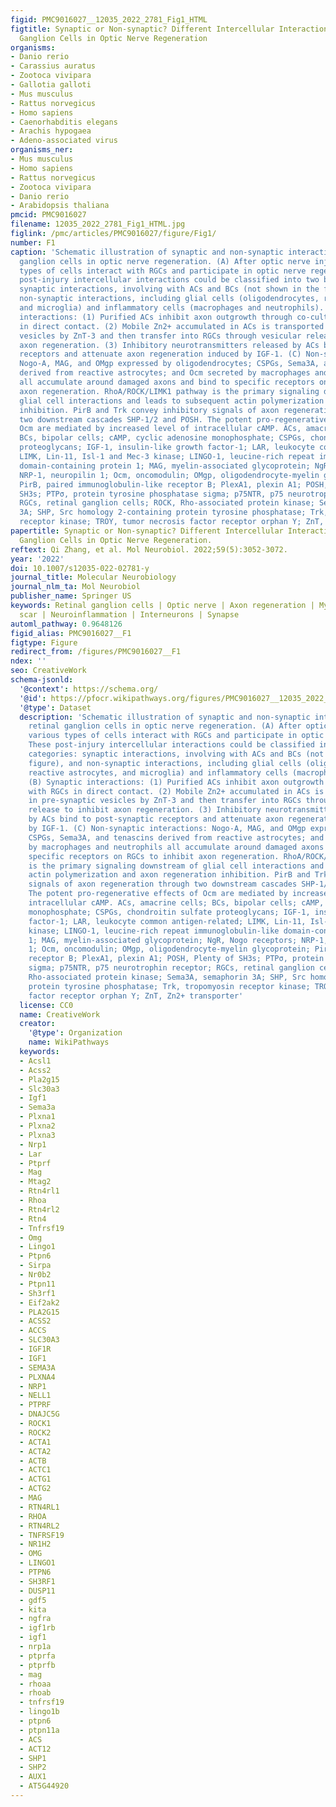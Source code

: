 ```yaml
---
figid: PMC9016027__12035_2022_2781_Fig1_HTML
figtitle: Synaptic or Non-synaptic? Different Intercellular Interactions with Retinal
  Ganglion Cells in Optic Nerve Regeneration
organisms:
- Danio rerio
- Carassius auratus
- Zootoca vivipara
- Gallotia galloti
- Mus musculus
- Rattus norvegicus
- Homo sapiens
- Caenorhabditis elegans
- Arachis hypogaea
- Adeno-associated virus
organisms_ner:
- Mus musculus
- Homo sapiens
- Rattus norvegicus
- Zootoca vivipara
- Danio rerio
- Arabidopsis thaliana
pmcid: PMC9016027
filename: 12035_2022_2781_Fig1_HTML.jpg
figlink: /pmc/articles/PMC9016027/figure/Fig1/
number: F1
caption: 'Schematic illustration of synaptic and non-synaptic interactions with retinal
  ganglion cells in optic nerve regeneration. (A) After optic nerve injury, various
  types of cells interact with RGCs and participate in optic nerve regeneration. These
  post-injury intercellular interactions could be classified into two broad categories:
  synaptic interactions, involving with ACs and BCs (not shown in the figure), and
  non-synaptic interactions, including glial cells (oligodendrocytes, reactive astrocytes,
  and microglia) and inflammatory cells (macrophages and neutrophils). (B) Synaptic
  interactions: (1) Purified ACs inhibit axon outgrowth through co-culture with RGCs
  in direct contact. (2) Mobile Zn2+ accumulated in ACs is transported in pre-synaptic
  vesicles by ZnT-3 and then transfer into RGCs through vesicular release to inhibit
  axon regeneration. (3) Inhibitory neurotransmitters released by ACs bind to post-synaptic
  receptors and attenuate axon regeneration induced by IGF-1. (C) Non-synaptic interactions:
  Nogo-A, MAG, and OMgp expressed by oligodendrocytes; CSPGs, Sema3A, and tenascins
  derived from reactive astrocytes; and Ocm secreted by macrophages and neutrophils
  all accumulate around damaged axons and bind to specific receptors on RGCs to inhibit
  axon regeneration. RhoA/ROCK/LIMK1 pathway is the primary signaling downstream of
  glial cell interactions and leads to subsequent actin polymerization and axon regeneration
  inhibition. PirB and Trk convey inhibitory signals of axon regeneration through
  two downstream cascades SHP-1/2 and POSH. The potent pro-regenerative effects of
  Ocm are mediated by increased level of intracellular cAMP. ACs, amacrine cells;
  BCs, bipolar cells; cAMP, cyclic adenosine monophosphate; CSPGs, chondroitin sulfate
  proteoglycans; IGF-1, insulin-like growth factor-1; LAR, leukocyte common antigen-related;
  LIMK, Lin-11, Isl-1 and Mec-3 kinase; LINGO-1, leucine-rich repeat immunoglobulin-like
  domain-containing protein 1; MAG, myelin-associated glycoprotein; NgR, Nogo receptors;
  NRP-1, neuropilin 1; Ocm, oncomodulin; OMgp, oligodendrocyte-myelin glycoprotein;
  PirB, paired immunoglobulin-like receptor B; PlexA1, plexin A1; POSH, Plenty of
  SH3s; PTPσ, protein tyrosine phosphatase sigma; p75NTR, p75 neurotrophin receptor;
  RGCs, retinal ganglion cells; ROCK, Rho-associated protein kinase; Sema3A, semaphorin
  3A; SHP, Src homology 2-containing protein tyrosine phosphatase; Trk, tropomyosin
  receptor kinase; TROY, tumor necrosis factor receptor orphan Y; ZnT, Zn2+ transporter'
papertitle: Synaptic or Non-synaptic? Different Intercellular Interactions with Retinal
  Ganglion Cells in Optic Nerve Regeneration.
reftext: Qi Zhang, et al. Mol Neurobiol. 2022;59(5):3052-3072.
year: '2022'
doi: 10.1007/s12035-022-02781-y
journal_title: Molecular Neurobiology
journal_nlm_ta: Mol Neurobiol
publisher_name: Springer US
keywords: Retinal ganglion cells | Optic nerve | Axon regeneration | Myelin | Glial
  scar | Neuroinflammation | Interneurons | Synapse
automl_pathway: 0.9648126
figid_alias: PMC9016027__F1
figtype: Figure
redirect_from: /figures/PMC9016027__F1
ndex: ''
seo: CreativeWork
schema-jsonld:
  '@context': https://schema.org/
  '@id': https://pfocr.wikipathways.org/figures/PMC9016027__12035_2022_2781_Fig1_HTML.html
  '@type': Dataset
  description: 'Schematic illustration of synaptic and non-synaptic interactions with
    retinal ganglion cells in optic nerve regeneration. (A) After optic nerve injury,
    various types of cells interact with RGCs and participate in optic nerve regeneration.
    These post-injury intercellular interactions could be classified into two broad
    categories: synaptic interactions, involving with ACs and BCs (not shown in the
    figure), and non-synaptic interactions, including glial cells (oligodendrocytes,
    reactive astrocytes, and microglia) and inflammatory cells (macrophages and neutrophils).
    (B) Synaptic interactions: (1) Purified ACs inhibit axon outgrowth through co-culture
    with RGCs in direct contact. (2) Mobile Zn2+ accumulated in ACs is transported
    in pre-synaptic vesicles by ZnT-3 and then transfer into RGCs through vesicular
    release to inhibit axon regeneration. (3) Inhibitory neurotransmitters released
    by ACs bind to post-synaptic receptors and attenuate axon regeneration induced
    by IGF-1. (C) Non-synaptic interactions: Nogo-A, MAG, and OMgp expressed by oligodendrocytes;
    CSPGs, Sema3A, and tenascins derived from reactive astrocytes; and Ocm secreted
    by macrophages and neutrophils all accumulate around damaged axons and bind to
    specific receptors on RGCs to inhibit axon regeneration. RhoA/ROCK/LIMK1 pathway
    is the primary signaling downstream of glial cell interactions and leads to subsequent
    actin polymerization and axon regeneration inhibition. PirB and Trk convey inhibitory
    signals of axon regeneration through two downstream cascades SHP-1/2 and POSH.
    The potent pro-regenerative effects of Ocm are mediated by increased level of
    intracellular cAMP. ACs, amacrine cells; BCs, bipolar cells; cAMP, cyclic adenosine
    monophosphate; CSPGs, chondroitin sulfate proteoglycans; IGF-1, insulin-like growth
    factor-1; LAR, leukocyte common antigen-related; LIMK, Lin-11, Isl-1 and Mec-3
    kinase; LINGO-1, leucine-rich repeat immunoglobulin-like domain-containing protein
    1; MAG, myelin-associated glycoprotein; NgR, Nogo receptors; NRP-1, neuropilin
    1; Ocm, oncomodulin; OMgp, oligodendrocyte-myelin glycoprotein; PirB, paired immunoglobulin-like
    receptor B; PlexA1, plexin A1; POSH, Plenty of SH3s; PTPσ, protein tyrosine phosphatase
    sigma; p75NTR, p75 neurotrophin receptor; RGCs, retinal ganglion cells; ROCK,
    Rho-associated protein kinase; Sema3A, semaphorin 3A; SHP, Src homology 2-containing
    protein tyrosine phosphatase; Trk, tropomyosin receptor kinase; TROY, tumor necrosis
    factor receptor orphan Y; ZnT, Zn2+ transporter'
  license: CC0
  name: CreativeWork
  creator:
    '@type': Organization
    name: WikiPathways
  keywords:
  - Acsl1
  - Acss2
  - Pla2g15
  - Slc30a3
  - Igf1
  - Sema3a
  - Plxna1
  - Plxna2
  - Plxna3
  - Nrp1
  - Lar
  - Ptprf
  - Mag
  - Mtag2
  - Rtn4rl1
  - Rhoa
  - Rtn4rl2
  - Rtn4
  - Tnfrsf19
  - Omg
  - Lingo1
  - Ptpn6
  - Sirpa
  - Nr0b2
  - Ptpn11
  - Sh3rf1
  - Eif2ak2
  - PLA2G15
  - ACSS2
  - ACCS
  - SLC30A3
  - IGF1R
  - IGF1
  - SEMA3A
  - PLXNA4
  - NRP1
  - NELL1
  - PTPRF
  - DNAJC5G
  - ROCK1
  - ROCK2
  - ACTA1
  - ACTA2
  - ACTB
  - ACTC1
  - ACTG1
  - ACTG2
  - MAG
  - RTN4RL1
  - RHOA
  - RTN4RL2
  - TNFRSF19
  - NR1H2
  - OMG
  - LINGO1
  - PTPN6
  - SH3RF1
  - DUSP11
  - gdf5
  - kita
  - ngfra
  - igf1rb
  - igf1
  - nrp1a
  - ptprfa
  - ptprfb
  - mag
  - rhoaa
  - rhoab
  - tnfrsf19
  - lingo1b
  - ptpn6
  - ptpn11a
  - ACS
  - ACT12
  - SHP1
  - SHP2
  - AUX1
  - AT5G44920
---
```

